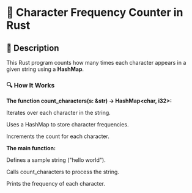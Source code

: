 
# 📌 Character Frequency Counter in Rust

## 🚀 Description
This Rust program counts how many times each character appears in a given string using a **HashMap**.

### 🔍 How It Works
**The function count_characters(s: &str) -> HashMap<char, i32>:**

Iterates over each character in the string.

Uses a HashMap to store character frequencies.

Increments the count for each character.

**The main function:**

Defines a sample string ("hello world").

Calls count_characters to process the string.

Prints the frequency of each character.

